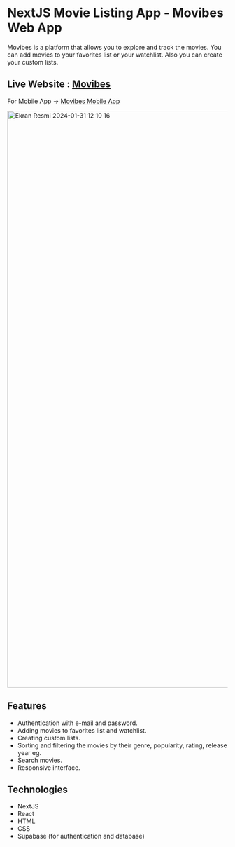 # NextJS Movie Listing App - Movibes Web App

Movibes is a platform that allows you to explore and track the movies. You can add movies to your favorites list or your watchlist. Also you can create your custom lists.

## Live Website : [Movibes](https://movibes-six.vercel.app)

For Mobile App -> [Movibes Mobile App](https://github.com/eserinoglu/react-native-ios-movie-listing-app)


<img width="1316" alt="Ekran Resmi 2024-01-31 12 10 16" src="https://github.com/eserinoglu/nextjs-movielisting-app/assets/132064533/049cb013-8cda-4f17-b74c-ac27a7b30f84">


## Features
- Authentication with e-mail and password.
- Adding movies to favorites list and watchlist.
- Creating custom lists.
- Sorting and filtering the movies by their genre, popularity, rating, release year eg.
- Search movies.
- Responsive interface.

## Technologies
- NextJS
- React
- HTML
- CSS
- Supabase (for authentication and database)



